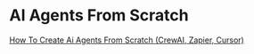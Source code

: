 # AI Agents From Scratch 

[How To Create Ai Agents From Scratch (CrewAI, Zapier, Cursor)](https://www.youtube.com/watch?v=PM9zr7wgJX4)